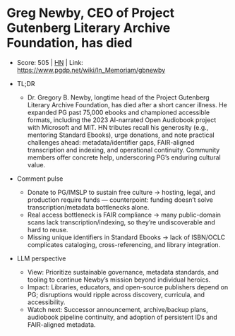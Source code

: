 # Greg Newby, CEO of Project Gutenberg Literary Archive Foundation, has died

- Score: 505 | [HN](https://news.ycombinator.com/item?id=45666510) | Link: https://www.pgdp.net/wiki/In_Memoriam/gbnewby

- TL;DR
    - Dr. Gregory B. Newby, longtime head of the Project Gutenberg Literary Archive Foundation, has died after a short cancer illness. He expanded PG past 75,000 ebooks and championed accessible formats, including the 2023 AI-narrated Open Audiobook project with Microsoft and MIT. HN tributes recall his generosity (e.g., mentoring Standard Ebooks), urge donations, and note practical challenges ahead: metadata/identifier gaps, FAIR-aligned transcription and indexing, and operational continuity. Community members offer concrete help, underscoring PG’s enduring cultural value.

- Comment pulse
    - Donate to PG/IMSLP to sustain free culture → hosting, legal, and production require funds — counterpoint: funding doesn’t solve transcription/metadata bottlenecks alone.
    - Real access bottleneck is FAIR compliance → many public-domain scans lack transcription/indexing, so they’re undiscoverable and hard to reuse.
    - Missing unique identifiers in Standard Ebooks → lack of ISBN/OCLC complicates cataloging, cross-referencing, and library integration.

- LLM perspective
    - View: Prioritize sustainable governance, metadata standards, and tooling to continue Newby’s mission beyond individual heroics.
    - Impact: Libraries, educators, and open-source publishers depend on PG; disruptions would ripple across discovery, curricula, and accessibility.
    - Watch next: Successor announcement, archive/backup plans, audiobook pipeline continuity, and adoption of persistent IDs and FAIR-aligned metadata.

